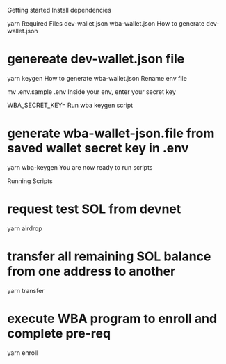 Getting started
Install dependencies

yarn
Required Files
dev-wallet.json
wba-wallet.json
How to generate dev-wallet.json
# genereate dev-wallet.json file
yarn keygen
How to generate wba-wallet.json
Rename env file

mv .env.sample .env
Inside your env, enter your secret key

WBA_SECRET_KEY=<solana secret key>
Run wba keygen script

# generate wba-wallet-json.file from saved wallet secret key in .env
yarn wba-keygen
You are now ready to run scripts

Running Scripts
# request test SOL from devnet
yarn airdrop

# transfer all remaining SOL balance from one address to another
yarn transfer

# execute WBA program to enroll and complete pre-req
yarn enroll
